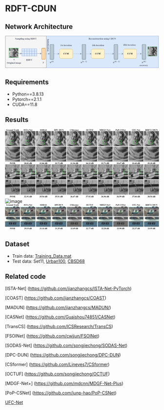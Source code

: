 # RDFT-CDUN


## Network Architecture
![image](https://github.com/dwt112/RDFT-CDUN/blob/main/Figs/paper2_framework.png)

## Requirements
* Python==3.8.13
* Pytorch==2.1.1
* CUDA==11.8

## Results
![image](https://github.com/dwt112/RDFT-CDUN/blob/main/Figs/2_2.png)
![image](https://github.com/dwt112/RDFT-CDUN/blob/main/Figs/2_4.png)
![image](https://github.com/dwt112/RDFT-CDUN/blob/main/Figs/2_3.png)

## Dataset
* Train data: [Training_Data.mat](https://drive.google.com/file/d/1osaCDT4IXsCwNLVAOFpjO5IfDp68Z0Kx/view?usp=sharing)
* Test data: Set11, [Urban100](https://drive.google.com/file/d/1tNBwF1TyPDvypg6j81YBobXy6XB-S7lG/view?usp=sharing), [CBSD68](https://drive.google.com/file/d/1EkizkraQvHloKC0uJAPA7kOOaHIKu6Vt/view?usp=sharing)


## Related code
[ISTA-Net] (https://github.com/jianzhangcs/ISTA-Net-PyTorch)

[COAST] (https://github.com/jianzhangcs/COAST) 

[MADUN] (https://github.com/jianzhangcs/MADUN/)

[CASNet] (https://github.com/Guaishou74851/CASNet)

[TransCS] (https://github.com/ICSResearch/TransCS)

[FSOINet] (https://github.com/cwjjun/FSOINet)

[SODAS-Net] (https://github.com/songjiechong/SODAS-Net)

[DPC-DUN] (https://github.com/songjiechong/DPC-DUN)

[CSformer] (https://github.com/Lineves7/CSformer)

[OCTUF] (https://github.com/songjiechong/OCTUF)

[MDGF-Net+] (https://github.com/mdcnn/MDGF-Net-Plus)

[PoP-CSNet] (https://github.com/junp-hao/PoP-CSNet)

[UFC-Net](https://github.com/ICSResearch/UFC-Net)

